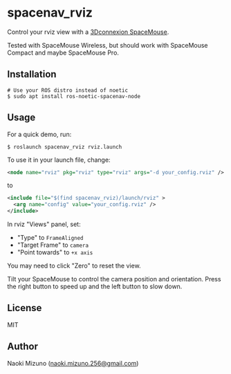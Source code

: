 # spacenav_rviz

Control your rviz view with a [3Dconnexion SpaceMouse](https://3dconnexion.com/us/product/spacemouse-wireless/).

Tested with SpaceMouse Wireless, but should work with SpaceMouse Compact and
maybe SpaceMouse Pro.


## Installation

```console
# Use your ROS distro instead of noetic
$ sudo apt install ros-noetic-spacenav-node
```


## Usage

For a quick demo, run:

```console
$ roslaunch spacenav_rviz rviz.launch
```

To use it in your launch file, change:

```xml
<node name="rviz" pkg="rviz" type="rviz" args="-d your_config.rviz" />
```

to

```xml
<include file="$(find spacenav_rviz)/launch/rviz" >
  <arg name="config" value="your_config.rviz" />
</include>
```

In rviz "Views" panel, set:
- "Type" to `FrameAligned`
- "Target Frame" to `camera`
- "Point towards" to `+x axis`

You may need to click "Zero" to reset the view.

Tilt your SpaceMouse to control the camera position and orientation. Press the
right button to speed up and the left button to slow down.

## License

MIT


## Author

Naoki Mizuno (naoki.mizuno.256@gmail.com)
